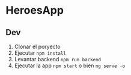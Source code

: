 # HeroesApp

## Dev

1. Clonar el poryecto
2. Ejecutar ```npm install```
3. Levantar backend ```npm run backend```
4. Ejecutar la app ```npm start``` o bien ```ng serve -o```
